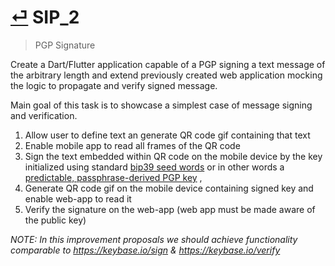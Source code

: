 # [⏎](README.md#Roadmap) SIP_2
>  PGP Signature

Create a Dart/Flutter application capable of a PGP signing a text message of the arbitrary length and extend previously created web application mocking the logic to propagate and verify signed message.

Main goal of this task is to showcase a simplest case of message signing and verification.

1. Allow user to define text an generate QR code gif containing that text
2. Enable mobile app to read all frames of the QR code
3. Sign the text embedded within QR code on the mobile device by the key initialized using standard [bip39 seed words](https://github.com/bitcoin/bips/blob/master/bip-0039.mediawiki) or in other words a [predictable, passphrase-derived PGP key](https://nullprogram.com/blog/2019/07/10/) ,
4. Generate QR code gif on the mobile device containing signed key and enable web-app to read it
5. Verify the signature on the web-app (web app must be made aware of the public key)

_NOTE: In this improvement proposals we should achieve functionality comparable to https://keybase.io/sign & https://keybase.io/verify_